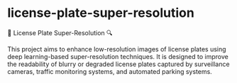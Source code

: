 # license-plate-super-resolution
🚗 License Plate Super-Resolution 🔍 

This project aims to enhance low-resolution images of license plates using deep learning-based super-resolution techniques. It is designed to improve the readability of blurry or degraded license plates captured by surveillance cameras, traffic monitoring systems, and automated parking systems.
